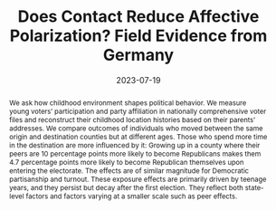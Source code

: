 ---
title: "Does Contact Reduce Affective Polarization? Field Evidence from Germany"
collection: wps
link: "https://martin-koenen.com/files/Does_Contact_Reduce_Affective_Polarization.pdf"
coauthors: Adrian Blattner
date: 2023-07-19
outcome_prefix: # 'Revise & Resubmit at the '
outcome: # 'Journal of Political Economy'
abstract: "We ask how childhood environment shapes political behavior. We measure young voters’ participation and party affiliation in nationally comprehensive voter files and reconstruct their childhood location histories based on their parents’ addresses. We compare outcomes of individuals who moved between the same origin and destination counties but at different ages. Those who spend more time in the destination are more influenced by it: Growing up in a county where their peers are 10 percentage points more likely to become Republicans makes them 4.7 percentage points more likely to become Republican themselves upon entering the electorate. The effects are of similar magnitude for Democratic partisanship and turnout. These exposure effects are primarily driven by teenage years, and they persist but decay after the first election. They reflect both state-level factors and factors varying at a smaller scale such as peer effects."
press: 
data: 
---